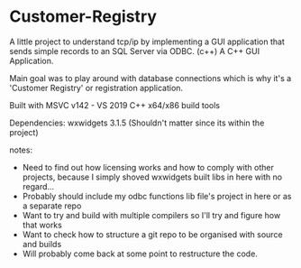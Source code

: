 # Customer-Registry
A little project to understand tcp/ip by implementing a GUI application that sends simple records to an SQL Server via ODBC. (c++)
A C++ GUI Application.

Main goal was to play around with database connections which is why it's a 'Customer Registry' or registration application.

Built with MSVC v142 - VS 2019 C++ x64/x86 build tools

Dependencies:
wxwidgets 3.1.5 (Shouldn't matter since its within the project)

notes:
- Need to find out how licensing works and how to comply with other projects, because I simply shoved wxwidgets built libs in here with no regard...
- Probably should include my odbc functions lib file's project in here or as a separate repo
- Want to try and build with multiple compilers so I'll try and figure how that works
- Want to check how to structure a git repo to be organised with source and builds
- Will probably come back at some point to restructure the code.
